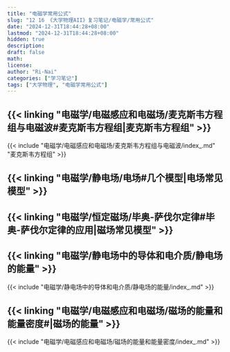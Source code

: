 ```yaml
---
title: "电磁学常用公式"
slug: "12 16 《大学物理AII》复习笔记/电磁学/常用公式"
date: "2024-12-31T18:44:28+08:00"
lastmod: "2024-12-31T18:44:28+08:00"
hidden: true
description:
draft: false
math:
license:
author: "Ri-Nai"
categories: ["学习笔记"]
tags: ["大学物理", "电磁学常用公式"]
---
```


## {{< linking "电磁学/电磁感应和电磁场/麦克斯韦方程组与电磁波#麦克斯韦方程组|麦克斯韦方程组" >}}
{{< include "电磁学/电磁感应和电磁场/麦克斯韦方程组与电磁波/index_.md" "麦克斯韦方程组" >}}


## {{< linking "电磁学/静电场/电场#几个模型|电场常见模型" >}}

## {{< linking "电磁学/恒定磁场/毕奥-萨伐尔定律#毕奥-萨伐尔定律的应用|磁场常见模型" >}}

## {{< linking "电磁学/静电场中的导体和电介质/静电场的能量" >}}
{{< include "电磁学/静电场中的导体和电介质/静电场的能量/index_.md" >}}

## {{< linking "电磁学/电磁感应和电磁场/磁场的能量和能量密度#|磁场的能量" >}}
{{< include "电磁学/电磁感应和电磁场/磁场的能量和能量密度/index_.md" >}}

